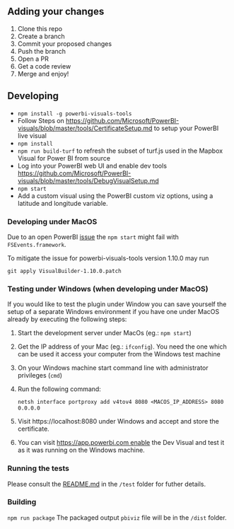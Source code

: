 ## Adding your changes

1. Clone this repo
2. Create a branch
3. Commit your proposed changes
4. Push the branch
5. Open a PR
6. Get a code review
7. Merge and enjoy!

## Developing

- `npm install -g powerbi-visuals-tools`
- Follow Steps on https://github.com/Microsoft/PowerBI-visuals/blob/master/tools/CertificateSetup.md to setup your PowerBI live visual
- `npm install`
- `npm run build-turf` to refresh the subset of turf.js used in the Mapbox Visual for Power BI from source
- Log into your PowerBI web UI and enable dev tools https://github.com/Microsoft/PowerBI-visuals/blob/master/tools/DebugVisualSetup.md
- `npm start`
- Add a custom visual using the PowerBI custom viz options, using a latitude and longitude variable.

### Developing under MacOS

Due to an open PowerBI [issue](https://github.com/Microsoft/PowerBI-visuals-tools/issues/157) the `npm start` might fail with `FSEvents.framework`.

To mitigate the issue for powerbi-visuals-tools version 1.10.0 may run
```
git apply VisualBuilder-1.10.0.patch
```

### Testing under Windows (when developing under MacOS)

If you would like to test the plugin under Window you can save yourself the setup of a separate Windows environment if you have one under MacOS already by executing the following steps:

1. Start the development server under MacOs (eg.: `npm start`)

1. Get the IP address of your Mac (eg.: `ifconfig`). You need the one which can be used it access your computer from the Windows test machine

1. On your Windows machine start command line with administrator privileges (`cmd`)

1. Run the following command:

   ```
   netsh interface portproxy add v4tov4 8080 <MACOS_IP_ADDRESS> 8080 0.0.0.0
   ```

1. Visit https://localhost:8080 under Windows and accept and store the certificate.

1. You can visit https://app.powerbi.com enable the Dev Visual and test it as it was running on the Windows machine.

### Running the tests

Please consult the [README.md](test/README.md) in the `/test` folder for futher details.

### Building

`npm run package`
The packaged output `pbiviz` file will be in the `/dist` folder.  
